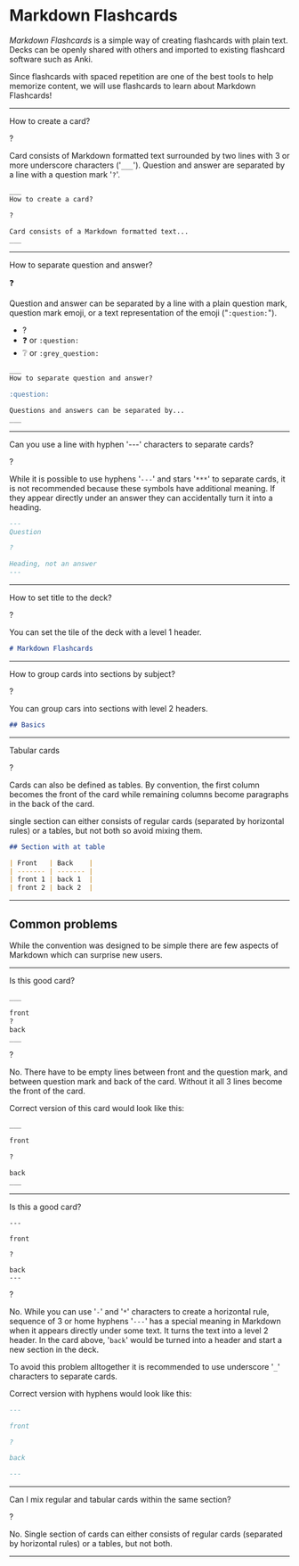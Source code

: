 # Markdown Flashcards

*Markdown Flashcards* is a simple way of creating flashcards with plain text.
Decks can be openly shared with others and imported to existing flashcard
software such as Anki.

Since flashcards with spaced repetition are one of the best tools to help
memorize content, we will use flashcards to learn about Markdown Flashcards!

________________________________________________________________________________
How to create a card?

?


Card consists of Markdown formatted text surrounded by two lines with 3 or
more underscore characters ('`___`'). Question and answer are separated by a
line with a question mark '`?`'. 

```md
___
How to create a card?

?

Card consists of a Markdown formatted text...
___
```
________________________________________________________________________________
How to separate question and answer?

:question:

Question and answer can be separated by a line with a plain question mark,
question mark emoji, or a text representation of the emoji ("`:question:`").

- ?
- ❓ or `:question:`
- ❔ or `:grey_question:`

```md
___
How to separate question and answer?

:question:

Questions and answers can be separated by...
___
```
________________________________________________________________________________
Can you use a line with hyphen '---' characters to separate cards?

?

While it is possible to use hyphens '`---`' and stars '`***`' to separate cards,
it is not recommended because these symbols have additional meaning. If they
appear directly under an answer they can accidentally turn it into a heading.


```md
---
Question

?

Heading, not an answer
---
```
________________________________________________________________________________
How to set title to the deck?

?


You can set the tile of the deck with a level 1 header.

```md
# Markdown Flashcards
```
________________________________________________________________________________

How to group cards into sections by subject?

? 

You can group cars into sections with level 2 headers.

```md
## Basics
```
________________________________________________________________________________

Tabular cards

?

Cards can also be defined as tables. By convention, the first column becomes the
front of the card while remaining columns become paragraphs in the back of the 
card.

single section can either consists of regular cards (separated by horizontal
rules) or a tables, but not both so avoid mixing them.

```md
## Section with at table

| Front   | Back    |
| ------- | ------- |
| front 1 | back 1  |
| front 2 | back 2  |
```
________________________________________________________________________________


## Common problems
While the convention was designed to be simple there are few aspects of Markdown
which can surprise new users.

________________________________________________________________________________

Is this good card?

```md
___

front
?
back
___
```

?

No. There have to be empty lines between front and the question mark, and 
between question mark and back of the card. Without it all 3 lines become the 
front of the card. 

Correct version of this card would look like this:

```md
___

front

?

back
___
```
________________________________________________________________________________

Is this a good card?

```
---

front

?

back
---
```

?

No. While you can use '`-`' and '`*`' characters to create a horizontal rule,
sequence of 3 or home hyphens '`---`' has a special meaning in Markdown when
it appears directly under some text. It turns the text into a level 2 header. 
In the card above, '`back`' would be turned into a header and start a new 
section in the deck.

To avoid this problem alltogether it is recommended to use underscore '`_`'
characters to separate cards.

Correct version with hyphens would look like this:

```md
---

front

?

back

---
```
________________________________________________________________________________

Can I mix regular and tabular cards within the same section?

?

No. Single section of cards can either consists of regular cards (separated by
horizontal rules) or a tables, but not both.

________________________________________________________________________________